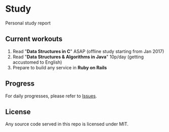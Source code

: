 # Study

Personal study report

## Current workouts

1. Read "**Data Structures in C**" ASAP (offline study starting from Jan 2017)
2. Read "**Data Structures & Algorithms in Java**" 10p/day (getting accustomed to English)
3. Prepare to build any service in **Ruby on Rails**

## Progress

For daily progresses, please refer to [Issues](https://github.com/Siroring/Study/issues).

## License

Any source code served in this repo is licensed under MIT.

